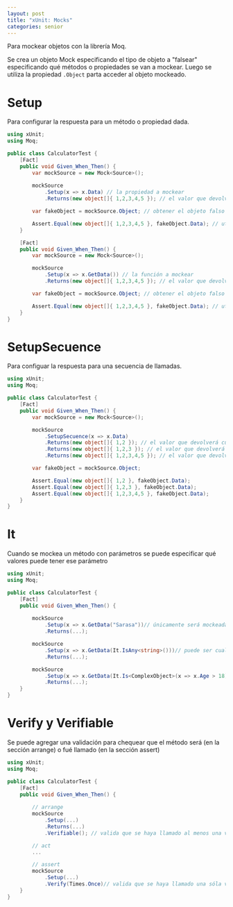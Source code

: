 ```yaml
---
layout: post
title: "xUnit: Mocks"
categories: senior
---
```


Para mockear objetos con la librería Moq<!--more-->. 

Se crea un objeto Mock especificando el tipo de objeto a "falsear" especificando qué métodos o propiedades se van a mockear.
Luego se utiliza la propiedad `.Object` parta acceder al objeto mockeado.


# Setup
Para configurar la respuesta para un método o propiedad dada.
```csharp
using xUnit;
using Moq;

public class CalculatorTest {
    [Fact]
    public void Given_When_Then() {
        var mockSource = new Mock<Source>();
        
        mockSource
            .Setup(x => x.Data) // la propiedad a mockear
            .Returns(new object[]{ 1,2,3,4,5 }); // el valor que devolverá cuando se llame a la propiedad

        var fakeObject = mockSource.Object; // obtener el objeto falso

        Assert.Equal(new object[]{ 1,2,3,4,5 }, fakeObject.Data); // utilizar la propiedad falseada
    }

    [Fact]
    public void Given_When_Then() {
        var mockSource = new Mock<Source>();

        mockSource
            .Setup(x => x.GetData()) // la función a mockear
            .Returns(new object[]{ 1,2,3,4,5 }); // el valor que devolverá cuando se llame a la propiedad

        var fakeObject = mockSource.Object; // obtener el objeto falso

        Assert.Equal(new object[]{ 1,2,3,4,5 }, fakeObject.Data); // utilizar la propiedad falseada
    }
}
```

# SetupSecuence
Para configuar la respuesta para una secuencia de llamadas.
```csharp
using xUnit;
using Moq;

public class CalculatorTest {
    [Fact]
    public void Given_When_Then() {
        var mockSource = new Mock<Source>();

        mockSource
            .SetupSecuence(x => x.Data)
            .Returns(new object[]{ 1,2 }); // el valor que devolverá cuando se llame a la propiedad por 1era vez
            .Returns(new object[]{ 1,2,3 }); // el valor que devolverá cuando se llame a la propiedad por 2da vez
            .Returns(new object[]{ 1,2,3,4,5 }); // el valor que devolverá cuando se llame a la propiedad por 3era vez

        var fakeObject = mockSource.Object;

        Assert.Equal(new object[]{ 1,2 }, fakeObject.Data);
        Assert.Equal(new object[]{ 1,2,3 }, fakeObject.Data);
        Assert.Equal(new object[]{ 1,2,3,4,5 }, fakeObject.Data);
    }
}
```

# It
Cuando se mockea un método con parámetros se puede especificar qué valores puede tener ese parámetro
```csharp
using xUnit;
using Moq;

public class CalculatorTest {
    [Fact]
    public void Given_When_Then() {
        
        mockSource
            .Setup(x => x.GetData("Sarasa"))// únicamente será mockeada el llamado con el valor exacto
            .Returns(...);

        mockSource
            .Setup(x => x.GetData(It.IsAny<string>()))// puede ser cualquier valor de un tipo
            .Returns(...);

        mockSource
            .Setup(x => x.GetData(It.Is<ComplexObject>(x => x.Age > 18)))// para que se mockea los llamado con parámetros cuya edad sea mayor de edad
            .Returns(...);
    }
}
```


# Verify y Verifiable
Se puede agregar una validación para chequear que el método será (en la sección arrange) o fué llamado (en la sección assert)
```csharp
using xUnit;
using Moq;

public class CalculatorTest {
    [Fact]
    public void Given_When_Then() {
        
        // arrange
        mockSource
            .Setup(...)
            .Returns(...)
            .Verifiable(); // valida que se haya llamado al menos una vez

        // act 
        ...

        // assert
        mockSource
            .Setup(...)
            .Verify(Times.Once)// valida que se haya llamado una sóla vez (ni más ni menos)
    }
}
```